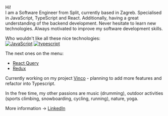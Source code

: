 Hi! <br>
I am a Software Engineer from Split, currently based in Zagreb. Specialised in JavaScript, TypeScript and React. Additionally, having a great understanding of the backend development. Never hesitate to learn new technologies. Always motivated to improve my software development skills.

Who wouldn't like all these nice technologies: <br>
[![JavaScript](http://3con14.biz/code/_data/js/intro/js-logo.png)](https://developer.mozilla.org/en-US/docs/Web/JavaScript) [![typescript](https://raw.githubusercontent.com/remojansen/logo.ts/master/ts.jpg)](https://www.typescriptlang.org/)



The next ones on the menu:
- [React Query](https://react-query.tanstack.com/)
- [Redux](https://redux.js.org/)

Currently working on my project [Vinco](https://github.com/urisk333/vinco) - planning to add more features and refactor into Typescript.

In the free time, my other passions are music (drumming), outdoor activities (sports climbing, snowboarding, cycling, running), nature, yoga.

More information -> [LinkedIn](https://www.linkedin.com/in/ivan-car/)
